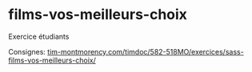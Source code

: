 # films-vos-meilleurs-choix
Exercice étudiants

Consignes: [tim-montmorency.com/timdoc/582-518MO/exercices/sass-films-vos-meilleurs-choix/](https://tim-montmorency.com/timdoc/582-518MO/exercices/sass-films-vos-meilleurs-choix/)
